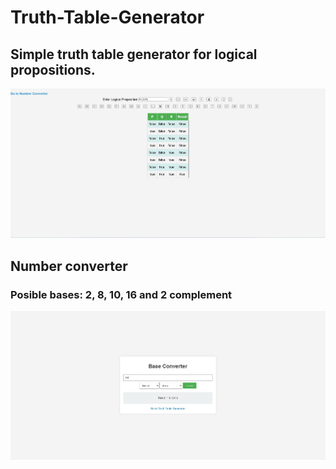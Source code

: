 # Truth-Table-Generator

## Simple truth table generator for logical propositions.

![Logic Table generator](img/Logical%20Proposition.jpg "Logic Table generator")

## Number converter
### Posible bases: 2, 8, 10, 16 and 2 complement
![Number converter](img/Convertor%20Numbers.jpg "Number converter")
